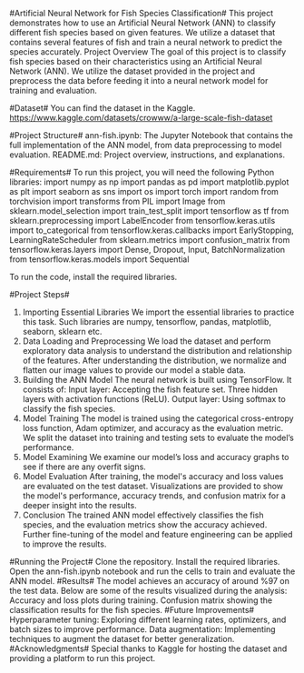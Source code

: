 #Artificial Neural Network for Fish Species Classification#
This project demonstrates how to use an Artificial Neural Network (ANN) to classify different fish species based on given features. We utilize a dataset that contains several features of fish and train a neural network to predict the species accurately.
Project Overview
The goal of this project is to classify fish species based on their characteristics using an Artificial Neural Network (ANN). We utilize the dataset provided in the project and preprocess the data before feeding it into a neural network model for training and evaluation.

#Dataset#
You can find the dataset in the Kaggle.
https://www.kaggle.com/datasets/crowww/a-large-scale-fish-dataset

#Project Structure#
ann-fish.ipynb: The Jupyter Notebook that contains the full implementation of the ANN model, from data preprocessing to model evaluation.
README.md: Project overview, instructions, and explanations.

#Requirements#
To run this project, you will need the following Python libraries:
import numpy as np
import pandas as pd
import matplotlib.pyplot as plt
import seaborn as sns
import os
import torch
import random
from torchvision import transforms
from PIL import Image
from sklearn.model_selection import train_test_split
import tensorflow as tf
from sklearn.preprocessing import LabelEncoder
from tensorflow.keras.utils import to_categorical
from tensorflow.keras.callbacks import EarlyStopping, LearningRateScheduler
from sklearn.metrics import confusion_matrix
from tensorflow.keras.layers import Dense, Dropout, Input, BatchNormalization
from tensorflow.keras.models import Sequential

To run the code, install the required libraries.

#Project Steps#
1. Importing Essential Libraries
We import the essential libraries to practice this task. Such libraries are numpy, tensorflow, pandas, matplotlib, seaborn, sklearn etc.
2. Data Loading and Preprocessing
We load the dataset and perform exploratory data analysis to understand the distribution and relationship of the features.
After understanding the distribution, we normalize and flatten our image values to provide our model a stable data.
3. Building the ANN Model
The neural network is built using TensorFlow. It consists of:
Input layer: Accepting the fish feature set.
Three hidden layers with activation functions (ReLU).
Output layer: Using softmax to classify the fish species.
4. Model Training
The model is trained using the categorical cross-entropy loss function, Adam optimizer, and accuracy as the evaluation metric.
We split the dataset into training and testing sets to evaluate the model’s performance.
5. Model Examining
We examine our model’s loss and accuracy graphs to see if there are any overfit signs.
6. Model Evaluation
After training, the model's accuracy and loss values are evaluated on the test dataset.
Visualizations are provided to show the model's performance, accuracy trends, and confusion matrix for a deeper insight into the results.
7. Conclusion
The trained ANN model effectively classifies the fish species, and the evaluation metrics show the accuracy achieved. Further fine-tuning of the model and feature engineering can be applied to improve the results.

#Running the Project#
Clone the repository.
Install the required libraries.
Open the ann-fish.ipynb notebook and run the cells to train and evaluate the ANN model.
#Results#
The model achieves an accuracy of around %97 on the test data. Below are some of the results visualized during the analysis:
Accuracy and loss plots during training.
Confusion matrix showing the classification results for the fish species.
#Future Improvements#
Hyperparameter tuning: Exploring different learning rates, optimizers, and batch sizes to improve performance.
Data augmentation: Implementing techniques to augment the dataset for better generalization.
#Acknowledgments#
Special thanks to Kaggle for hosting the dataset and providing a platform to run this project.
